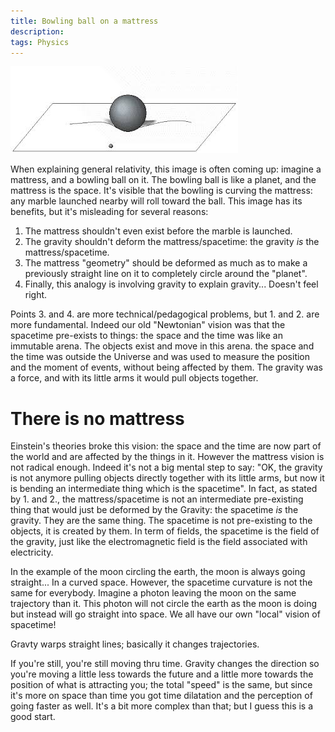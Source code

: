 ```yaml
---
title: Bowling ball on a mattress 
description: 
tags: Physics
---
```


![Bowling ball on a mattress](/images/mattress.jpeg)

When explaining general relativity, this image is often coming up: imagine a mattress, and a bowling ball on it.
The bowling ball is like a planet, and the mattress is the space.
It's visible that the bowling is curving the mattress: any marble launched nearby will roll toward the ball.
This image has its benefits, but it's misleading for several reasons:

1. The mattress shouldn't even exist before the marble is launched.
2. The gravity shouldn't deform the mattress/spacetime: the gravity *is* the mattress/spacetime.
3. The mattress "geometry" should be deformed as much as to make a previously straight line on it to completely circle around the "planet".
4. Finally, this analogy is involving gravity to explain gravity... Doesn't feel right.


Points 3. and 4. are more technical/pedagogical problems, but 1. and 2. are more fundamental.
Indeed our old "Newtonian" vision was that the spacetime pre-exists to things: the space and the time was like an immutable arena.
The objects exist and move in this arena.
the space and the time was outside the Universe and was used to measure the position and the moment of events, without being affected by them.
The gravity was a force, and with its little arms it would pull objects together.

There is no mattress
====================

Einstein's theories broke this vision: the space and the time are now part of the world and are affected by the things in it.
However the mattress vision is not radical enough.
Indeed it's not a big mental step to say: "OK, the gravity is not anymore pulling objects directly together with its little arms, but now it is bending an intermediate thing which is the spacetime".
In fact, as stated by 1. and 2., the mattress/spacetime is not an intermediate pre-existing thing that would just be deformed by the Gravity: the spacetime *is* the gravity. They are the same thing.
The spacetime is not pre-existing to the objects, it is created by them.
In term of fields, the spacetime is the field of the gravity, just like the electromagnetic field is the field associated with electricity.

In the example of the moon circling the earth, the moon is always going straight... In a curved space.
However, the spacetime curvature is not the same for everybody.
Imagine a photon leaving the moon on the same trajectory than it.
This photon will not circle the earth as the moon is doing but instead will go straight into space.
We all have our own "local" vision of spacetime!



Gravty warps straight lines; basically it changes trajectories.

If you're still, you're still moving thru time. Gravity changes the direction so you're moving a little less towards the future and a little more towards the position of what is attracting you; the total "speed" is the same, but since it's more on space than time you got time dilatation and the perception of going faster as well. It's a bit more complex than that; but I guess this is a good start.

